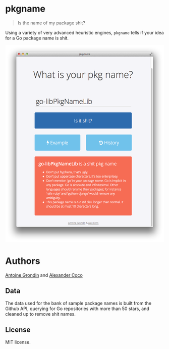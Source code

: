 # pkgname
> Is the name of my package shit?

Using a variety of very advanced heuristic engines, `pkgname` tells if your
idea for a Go package name is shit.

![Demonstration of the pkgname app](demo.png)

# Authors

[Antoine Grondin][antoine] and [Alexander Coco][coco]

## Data

The data used for the bank of sample package names is built from the Github API,
querying for Go repositories with more than 50 stars, and cleaned up to remove
shit names.

## License

MIT license.

[antoine]:https://twitter.com/AntoineGrondin
[coco]:https://twitter.com/_alexcoco
